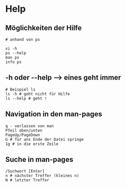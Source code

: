 # Help 

## Möglichkeiten der Hilfe 

```
# anhand von ps

vi -h
ps --help
man ps 
info ps 
```

## -h oder --help --> eines geht immer 

```
# Beispiel ls 
ls -h # geht nicht für Hilfe 
ls --help # geht !
```

## Navigation in den man-pages 

```
q - verlassen von man 
Pfeil oben/unten 
PageUp/PageDown 
G # für ans Ende der Datei springe
1g # in die erste Zeile 
```

## Suche in man-pages 

```
/Suchwort [Enter]
n # nächster Treffer (kleines n)
N # letzter Treffer 
```
